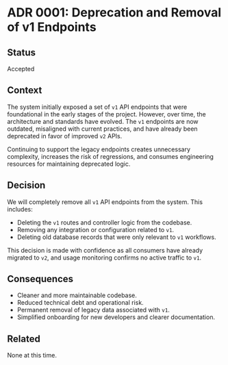# ADR 0001: Deprecation and Removal of v1 Endpoints

## Status
Accepted

## Context
The system initially exposed a set of `v1` API endpoints that were foundational in the early stages of the project. However, over time, the architecture and standards have evolved. The `v1` endpoints are now outdated, misaligned with current practices, and have already been deprecated in favor of improved `v2` APIs.

Continuing to support the legacy endpoints creates unnecessary complexity, increases the risk of regressions, and consumes engineering resources for maintaining deprecated logic.

## Decision
We will completely remove all `v1` API endpoints from the system. This includes:

- Deleting the `v1` routes and controller logic from the codebase.
- Removing any integration or configuration related to `v1`.
- Deleting old database records that were only relevant to `v1` workflows.

This decision is made with confidence as all consumers have already migrated to `v2`, and usage monitoring confirms no active traffic to `v1`.

## Consequences
- Cleaner and more maintainable codebase.
- Reduced technical debt and operational risk.
- Permanent removal of legacy data associated with `v1`.
- Simplified onboarding for new developers and clearer documentation.

## Related
None at this time.
